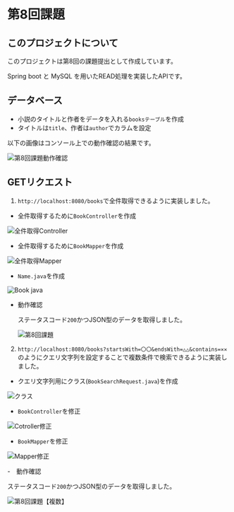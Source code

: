 # 第8回課題

## このプロジェクトについて

このプロジェクトは第8回の課題提出として作成しています。  

Spring boot と MySQL を用いたREAD処理を実装したAPIです。  

## データベース

- 小説のタイトルと作者をデータを入れる`booksテーブル`を作成  
- タイトルは`title`、作者は`author`でカラムを設定

以下の画像はコンソール上での動作確認の結果です。  

![第8回課題動作確認](https://github.com/MasatoKihara25/bookservice/assets/162205053/4cbefe90-ec5f-4c40-a124-9a5529d3566d)

## GETリクエスト

1. `http://localhost:8080/books`で全件取得できるように実装しました。

- 全件取得するために`BookController`を作成
  
![全件取得Controller](https://github.com/MasatoKihara25/bookservice/assets/162205053/5b7e7e6c-0c9f-4681-b3d6-3fdd32bcae9a)


- 全件取得するために`BookMapper`を作成
  
![全件取得Mapper](https://github.com/MasatoKihara25/bookservice/assets/162205053/96eb90d9-f52a-4492-94c9-37b6aae61f8e)


- `Name.java`を作成
  
![Book java](https://github.com/MasatoKihara25/bookservice/assets/162205053/5f1207cf-1da0-47cd-a785-78f95b271163)


- 動作確認  
  
  ステータスコード`200`かつJSON型のデータを取得しました。
  
  ![第8回課題](https://github.com/MasatoKihara25/bookservice/assets/162205053/30e396ed-0c04-42bd-9ab8-d3c629f35ff6)



2. `http://localhost:8080/books?startsWith=〇〇&endsWith=△△&contains=✕✕`のようにクエリ文字列を設定することで複数条件で検索できるように実装しました。

- クエリ文字列用にクラス(`BookSearchRequest.java`)を作成
  
![クラス](https://github.com/MasatoKihara25/bookservice/assets/162205053/614e0485-9d60-47a0-a2ca-b70e00c0bd82)


- `BookController`を修正
  
![Cotroller修正](https://github.com/MasatoKihara25/bookservice/assets/162205053/df3f9efc-132e-4d4b-b019-24a10dad5849)


- `BookMapper`を修正
  
![Mapper修正](https://github.com/MasatoKihara25/bookservice/assets/162205053/bf840169-1069-4aa7-b64c-c5b78069c6f8)


-　動作確認  

ステータスコード`200`かつJSON型のデータを取得しました。  

![第8回課題【複数】](https://github.com/MasatoKihara25/bookservice/assets/162205053/5a6ececb-9f9c-431f-aa81-2b2a6b88ebd4)




